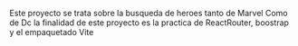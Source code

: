 Este proyecto se trata sobre la busqueda de heroes tanto de Marvel Como de Dc la finalidad de este proyecto es la practica de ReactRouter, boostrap y el empaquetado Vite
